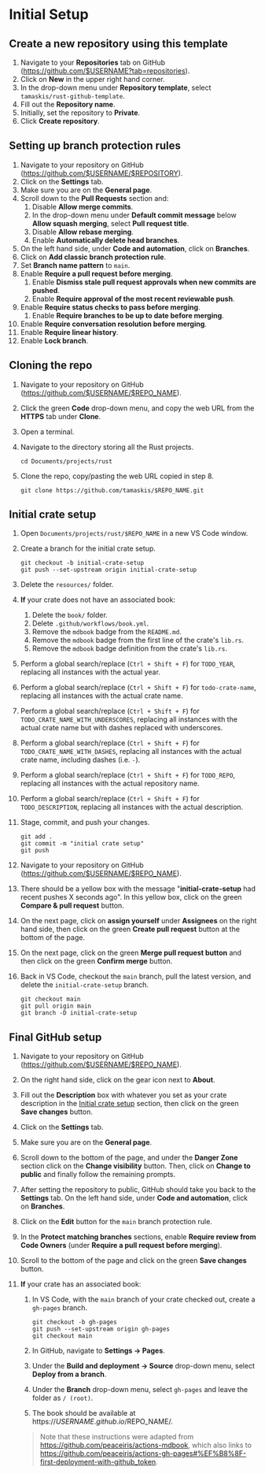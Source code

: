 # Initial Setup

## Create a new repository using this template

1. Navigate to your **Repositories** tab on GitHub (https://github.com/$USERNAME?tab=repositories).
1. Click on **New** in the upper right hand corner.
1. In the drop-down menu under **Repository template**, select `tamaskis/rust-github-template`.
1. Fill out the **Repository name**.
1. Initially, set the repository to **Private**.
1. Click **Create repository**.

## Setting up branch protection rules

1. Navigate to your repository on GitHub (https://github.com/$USERNAME/$REPOSITORY).
1. Click on the **Settings** tab.
1. Make sure you are on the **General page**.
1. Scroll down to the **Pull Requests** section and:
    1. Disable **Allow merge commits**.
    1. In the drop-down menu under **Default commit message** below **Allow squash merging**, select **Pull request title**.
    1. Disable **Allow rebase merging**.
    1. Enable **Automatically delete head branches**.
1. On the left hand side, under **Code and automation**, click on **Branches**.
1. Click on **Add classic branch protection rule**.
1. Set **Branch name pattern** to `main`.
1. Enable **Require a pull request before merging**.
    1. Enable **Dismiss stale pull request approvals when new commits are pushed**.
    1. Enable **Require approval of the most recent reviewable push**.
1. Enable **Require status checks to pass before merging**.
    1. Enable **Require branches to be up to date before merging**.
1. Enable **Require conversation resolution before merging**.
1. Enable **Require linear history**.
1. Enable **Lock branch**.

## Cloning the repo

1. Navigate to your repository on GitHub (https://github.com/$USERNAME/$REPO_NAME).
2. Click the green **Code** drop-down menu, and copy the web URL from the **HTTPS** tab under **Clone**.
3. Open a terminal.
4. Navigate to the directory storing all the Rust projects.

    ```
    cd Documents/projects/rust
    ```

5. Clone the repo, copy/pasting the web URL copied in step 8.

    ```
    git clone https://github.com/tamaskis/$REPO_NAME.git
    ```

## Initial crate setup

1. Open `Documents/projects/rust/$REPO_NAME` in a new VS Code window.
1. Create a branch for the initial crate setup.

    ```
    git checkout -b initial-crate-setup
    git push --set-upstream origin initial-crate-setup
    ```

1. Delete the `resources/` folder.
1. **If** your crate does not have an associated book:
    1. Delete the `book/` folder.
    1. Delete `.github/workflows/book.yml`.
    1. Remove the `mdbook` badge from the `README.md`.
    1. Remove the `mdbook` badge from the first line of the crate's `lib.rs`.
    1. Remove the `mdbook` badge definition from the crate's `lib.rs`.
1. Perform a global search/replace (`Ctrl + Shift + F`) for `TODO_YEAR`, replacing all instances with the actual year.
1. Perform a global search/replace (`Ctrl + Shift + F`) for `todo-crate-name`, replacing all instances with the actual crate name.
1. Perform a global search/replace (`Ctrl + Shift + F`) for `TODO_CRATE_NAME_WITH_UNDERSCORES`, replacing all instances with the actual crate name but with dashes replaced with underscores.
1. Perform a global search/replace (`Ctrl + Shift + F`) for `TODO_CRATE_NAME_WITH_DASHES`, replacing all instances with the actual crate name, including dashes (i.e. `-`).
1. Perform a global search/replace (`Ctrl + Shift + F`) for `TODO_REPO`, replacing all instances with the actual repository name.
1. Perform a global search/replace (`Ctrl + Shift + F`) for `TODO_DESCRIPTION`, replacing all instances with the actual description.
1. Stage, commit, and push your changes.

    ```
    git add .
    git commit -m "initial crate setup"
    git push
    ```
    
1. Navigate to your repository on GitHub (https://github.com/$USERNAME/$REPO_NAME).
1. There should be a yellow box with the message "**initial-crate-setup** had recent pushes X seconds ago". In this yellow box, click on the green **Compare & pull request** button.
1. On the next page, click on **assign yourself** under **Assignees** on the right hand side, then click on the green **Create pull request** button at the bottom of the page.
1. On the next page, click on the green **Merge pull request button** and then click on the green **Confirm merge** button.
1. Back in VS Code, checkout the `main` branch, pull the latest version, and delete the `initial-crate-setup` branch.

    ```
    git checkout main
    git pull origin main
    git branch -D initial-crate-setup
    ```

## Final GitHub setup

1. Navigate to your repository on GitHub (https://github.com/$USERNAME/$REPO_NAME).
1. On the right hand side, click on the gear icon next to **About**.
1. Fill out the **Description** box with whatever you set as your crate description in the [Initial crate setup](#initial-crate-setup) section, then click on the green **Save changes** button.
1. Click on the **Settings** tab.
1. Make sure you are on the **General page**.
1. Scroll down to the bottom of the page, and under the **Danger Zone** section click on the **Change visibility** button. Then, click on **Change to public** and finally follow the remaining prompts.
1. After setting the repository to public, GitHub should take you back to the **Settings** tab. On the left hand side, under **Code and automation**, click on **Branches**.
1. Click on the **Edit** button for the `main` branch protection rule.
1. In the **Protect matching branches** sections, enable **Require review from Code Owners** (under **Require a pull request before merging**).
1. Scroll to the bottom of the page and click on the green **Save changes** button.
1. **If** your crate has an associated book:
    1. In VS Code, with the `main` branch of your crate checked out, create a `gh-pages` branch.
    
        ```
        git checkout -b gh-pages
        git push --set-upstream origin gh-pages
        git checkout main
        ```

    1. In GitHub, navigate to **Settings → Pages**.
    1. Under the **Build and deployment → Source** drop-down menu, select **Deploy from a branch**.
    1. Under the **Branch** drop-down menu, select `gh-pages` and leave the folder as `/ (root)`.
    1. The book should be available at https://$USERNAME.github.io/$REPO_NAME/.

    > Note that these instructions were adapted from https://github.com/peaceiris/actions-mdbook, which also links to https://github.com/peaceiris/actions-gh-pages#%EF%B8%8F-first-deployment-with-github_token.
